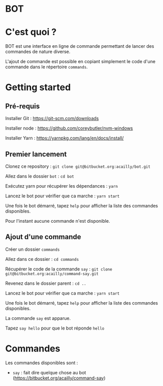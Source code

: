 # BOT



# C'est quoi ?



BOT est une interface en ligne de commande permettant de lancer des commandes de nature diverse.

L'ajout de commande est possible en copiant simplement le code d'une commande dans le répertoire `commands`.



# Getting started



## Pré-requis

Installer Git : https://git-scm.com/downloads

Installer node : https://github.com/coreybutler/nvm-windows

Installer Yarn : https://yarnpkg.com/lang/en/docs/install/



## Premier lancement

Clonez ce repository : `git clone git@bitbucket.org:acailly/bot.git`

Allez dans le dossier `bot` : `cd bot`

Exécutez yarn pour récupérer les dépendances : `yarn`

Lancez le bot pour vérifier que ca marche : `yarn start`

Une fois le bot démarré, tapez `help` pour afficher la liste des commandes disponibles.



Pour l'instant aucune commande n'est disponible.



## Ajout d'une commande

Créer un dossier `commands`

Allez dans ce dossier : `cd commands`

Récupérer le code de la commande `say` : `git clone git@bitbucket.org:acailly/command-say.git`

Revenez dans le dossier parent : `cd ..`

Lancez le bot pour vérifier que ca marche : `yarn start`

Une fois le bot démarré, tapez `help` pour afficher la liste des commandes disponibles.



La commande `say` est apparue.



Tapez `say hello` pour que le bot réponde `hello`



# Commandes



Les commandes disponibles sont :

- `say` : fait dire quelque chose au bot (https://bitbucket.org/acailly/command-say)

